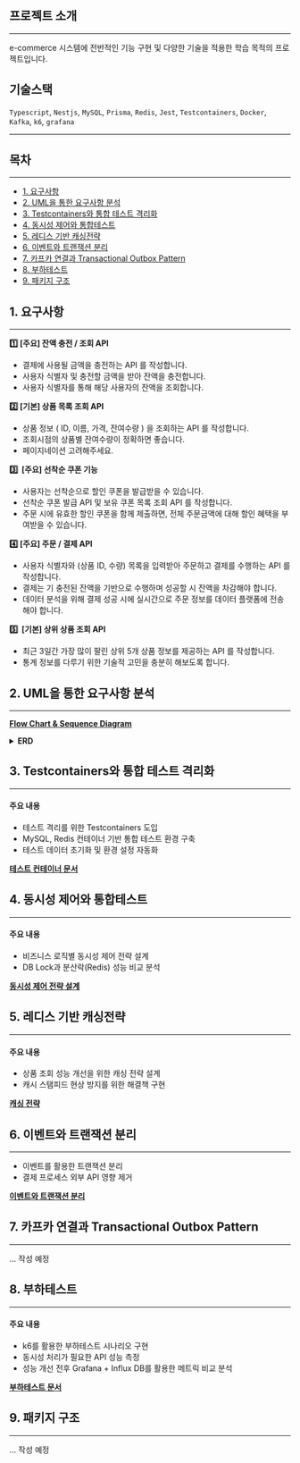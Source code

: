 ## 프로젝트 소개

---

e-commerce 시스템에 전반적인 기능 구현 및 다양한 기술을 적용한 학습 목적의 프로젝트입니다.

## 기술스택

`Typescript`, `Nestjs`, `MySQL`, `Prisma`, `Redis`, `Jest`, `Testcontainers`, `Docker`, `Kafka`, `k6`, `grafana`

---

## 목차

---

- [1. 요구사항](#1-요구사항)
- [2. UML을 통한 요구사항 분석](#2-uml을-통한-요구사항-분석)
- [3. Testcontainers와 통합 테스트 격리화](#3-testcontainers와-통합-테스트-격리화)
- [4. 동시성 제어와 통합테스트](#4-동시성-제어와-통합테스트)
- [5. 레디스 기반 캐싱전략](#5-레디스-기반-캐싱전략)
- [6. 이벤트와 트랜잭션 분리](#6-이벤트와-트랜잭션-분리)
- [7. 카프카 연결과 Transactional Outbox Pattern](#7-카프카-연결과-transactional-outbox-pattern)
- [8. 부하테스트](#8-부하테스트)
- [9. 패키지 구조](#9-패키지-구조)

## 1. 요구사항

---

**1️⃣ [주요] 잔액 충전 / 조회 API**

- 결제에 사용될 금액을 충전하는 API 를 작성합니다.
- 사용자 식별자 및 충전할 금액을 받아 잔액을 충전합니다.
- 사용자 식별자를 통해 해당 사용자의 잔액을 조회합니다.

**2️⃣ [기본] 상품 목록 조회 API**

- 상품 정보 ( ID, 이름, 가격, 잔여수량 ) 을 조회하는 API 를 작성합니다.
- 조회시점의 상품별 잔여수량이 정확하면 좋습니다.
- 페이지네이션 고려해주세요.

**3️⃣  [주요] 선착순 쿠폰 기능**

- 사용자는 선착순으로 할인 쿠폰을 발급받을 수 있습니다.
- 선착순 쿠폰 발급 API 및 보유 쿠폰 목록 조회 API 를 작성합니다.
- 주문 시에 유효한 할인 쿠폰을 함께 제출하면, 전체 주문금액에 대해 할인 혜택을 부여받을 수 있습니다.

**4️⃣ [주요] 주문 / 결제 API**

- 사용자 식별자와 (상품 ID, 수량) 목록을 입력받아 주문하고 결제를 수행하는 API 를 작성합니다.
- 결제는 기 충전된 잔액을 기반으로 수행하며 성공할 시 잔액을 차감해야 합니다.
- 데이터 분석을 위해 결제 성공 시에 실시간으로 주문 정보를 데이터 플랫폼에 전송해야 합니다.

**5️⃣  [기본] 상위 상품 조회 API**

- 최근 3일간 가장 많이 팔린 상위 5개 상품 정보를 제공하는 API 를 작성합니다.
- 통계 정보를 다루기 위한 기술적 고민을 충분히 해보도록 합니다.

## 2. UML을 통한 요구사항 분석

---

**[Flow Chart & Sequence Diagram](https://github.com/wooo73/e-commerce/blob/main/docs/uml.md)**

<details>
<summary><strong>ERD</strong></summary>

#### ![ERD 다이어그램](./docs/images/hhplus-e-commerce-erd.png)

</details>

## 3. Testcontainers와 통합 테스트 격리화

---

#### 주요 내용

- 테스트 격리를 위한 Testcontainers 도입
- MySQL, Redis 컨테이너 기반 통합 테스트 환경 구축
- 테스트 데이터 초기화 및 환경 설정 자동화

**[테스트 컨테이너 문서](https://github.com/wooo73/e-commerce/blob/main/docs/testcontainsers.md)**

## 4. 동시성 제어와 통합테스트

---

#### 주요 내용

- 비즈니스 로직별 동시성 제어 전략 설계
- DB Lock과 분산락(Redis) 성능 비교 분석

**[동시성 제어 전략 설계](https://github.com/wooo73/e-commerce/blob/main/docs/lock-report.md)**

## 5. 레디스 기반 캐싱전략

---

#### 주요 내용

- 상품 조회 성능 개선을 위한 캐싱 전략 설계
- 캐시 스탬피드 현상 방지를 위한 해결책 구현

**[캐싱 전략](https://github.com/wooo73/e-commerce/blob/main/docs/cache.md)**

## 6. 이벤트와 트랜잭션 분리

---

- 이벤트를 활용한 트랜잭션 분리
- 결제 프로세스 외부 API 영향 제거

**[이벤트와 트랜잭션 분리](https://github.com/wooo73/e-commerce/blob/main/docs/event.md)**

## 7. 카프카 연결과 Transactional Outbox Pattern

---

... 작성 예정

## 8. 부하테스트

---

#### 주요 내용

- k6를 활용한 부하테스트 시나리오 구현
- 동시성 처리가 필요한 API 성능 측정
- 성능 개선 전후 Grafana + Influx DB를 활용한 메트릭 비교 분석

**[부하테스트 문서](https://github.com/wooo73/e-commerce/blob/feat/step19/docs/k6.md)**

## 9. 패키지 구조

---

... 작성 예정
